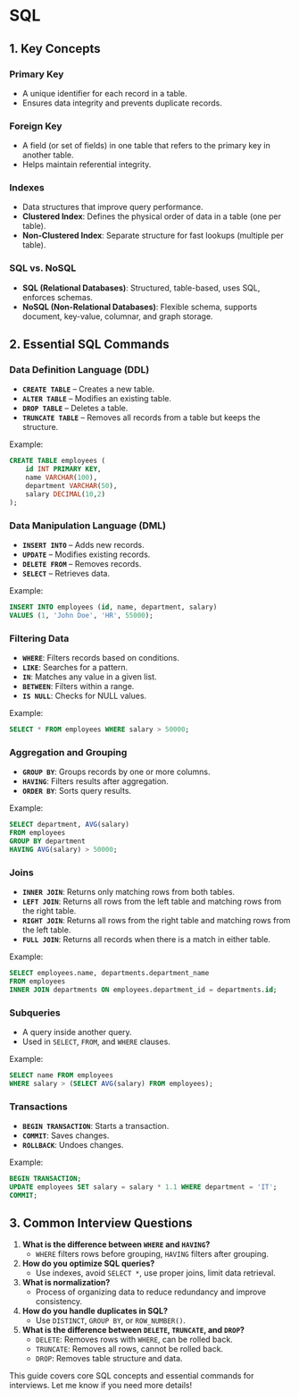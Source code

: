 # SQL

## 1. Key Concepts

### Primary Key
- A unique identifier for each record in a table.
- Ensures data integrity and prevents duplicate records.

### Foreign Key
- A field (or set of fields) in one table that refers to the primary key in another table.
- Helps maintain referential integrity.

### Indexes
- Data structures that improve query performance.
- **Clustered Index**: Defines the physical order of data in a table (one per table).
- **Non-Clustered Index**: Separate structure for fast lookups (multiple per table).

### SQL vs. NoSQL
- **SQL (Relational Databases)**: Structured, table-based, uses SQL, enforces schemas.
- **NoSQL (Non-Relational Databases)**: Flexible schema, supports document, key-value, columnar, and graph storage.

## 2. Essential SQL Commands

### Data Definition Language (DDL)
- **`CREATE TABLE`** – Creates a new table.
- **`ALTER TABLE`** – Modifies an existing table.
- **`DROP TABLE`** – Deletes a table.
- **`TRUNCATE TABLE`** – Removes all records from a table but keeps the structure.

Example:
```sql
CREATE TABLE employees (
    id INT PRIMARY KEY,
    name VARCHAR(100),
    department VARCHAR(50),
    salary DECIMAL(10,2)
);
```

### Data Manipulation Language (DML)
- **`INSERT INTO`** – Adds new records.
- **`UPDATE`** – Modifies existing records.
- **`DELETE FROM`** – Removes records.
- **`SELECT`** – Retrieves data.

Example:
```sql
INSERT INTO employees (id, name, department, salary)
VALUES (1, 'John Doe', 'HR', 55000);
```

### Filtering Data
- **`WHERE`**: Filters records based on conditions.
- **`LIKE`**: Searches for a pattern.
- **`IN`**: Matches any value in a given list.
- **`BETWEEN`**: Filters within a range.
- **`IS NULL`**: Checks for NULL values.

Example:
```sql
SELECT * FROM employees WHERE salary > 50000;
```

### Aggregation and Grouping
- **`GROUP BY`**: Groups records by one or more columns.
- **`HAVING`**: Filters results after aggregation.
- **`ORDER BY`**: Sorts query results.

Example:
```sql
SELECT department, AVG(salary)
FROM employees
GROUP BY department
HAVING AVG(salary) > 50000;
```

### Joins
- **`INNER JOIN`**: Returns only matching rows from both tables.
- **`LEFT JOIN`**: Returns all rows from the left table and matching rows from the right table.
- **`RIGHT JOIN`**: Returns all rows from the right table and matching rows from the left table.
- **`FULL JOIN`**: Returns all records when there is a match in either table.

Example:
```sql
SELECT employees.name, departments.department_name
FROM employees
INNER JOIN departments ON employees.department_id = departments.id;
```

### Subqueries
- A query inside another query.
- Used in `SELECT`, `FROM`, and `WHERE` clauses.

Example:
```sql
SELECT name FROM employees
WHERE salary > (SELECT AVG(salary) FROM employees);
```

### Transactions
- **`BEGIN TRANSACTION`**: Starts a transaction.
- **`COMMIT`**: Saves changes.
- **`ROLLBACK`**: Undoes changes.

Example:
```sql
BEGIN TRANSACTION;
UPDATE employees SET salary = salary * 1.1 WHERE department = 'IT';
COMMIT;
```

## 3. Common Interview Questions
1. **What is the difference between `WHERE` and `HAVING`?**
   - `WHERE` filters rows before grouping, `HAVING` filters after grouping.
2. **How do you optimize SQL queries?**
   - Use indexes, avoid `SELECT *`, use proper joins, limit data retrieval.
3. **What is normalization?**
   - Process of organizing data to reduce redundancy and improve consistency.
4. **How do you handle duplicates in SQL?**
   - Use `DISTINCT`, `GROUP BY`, or `ROW_NUMBER()`.
5. **What is the difference between `DELETE`, `TRUNCATE`, and `DROP`?**
   - `DELETE`: Removes rows with `WHERE`, can be rolled back.
   - `TRUNCATE`: Removes all rows, cannot be rolled back.
   - `DROP`: Removes table structure and data.

This guide covers core SQL concepts and essential commands for interviews. Let me know if you need more details!

